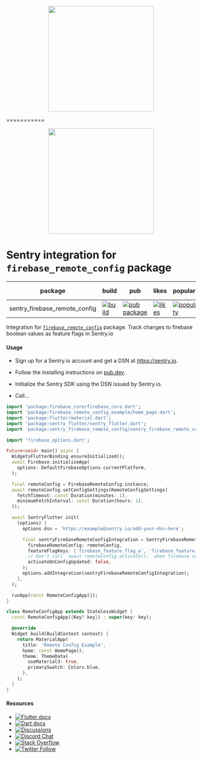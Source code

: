 <p align="center">
  <a href="https://sentry.io" target="_blank" align="center">
    <img src="https://sentry-brand.storage.googleapis.com/sentry-logo-black.png" width="280">
  </a>
  <br />
</p>


===========

<p align="center">
  <a href="https://sentry.io" target="_blank" align="center">
    <img src="https://sentry-brand.storage.googleapis.com/sentry-logo-black.png" width="280">
  </a>
  <br />
</p>

Sentry integration for `firebase_remote_config` package
===========

| package     | build                                                                                                                                                                                | pub                                                                                                  | likes                                                                                                | popularity                                                                                                     | pub points |
|-------------|--------------------------------------------------------------------------------------------------------------------------------------------------------------------------------------|------------------------------------------------------------------------------------------------------|------------------------------------------------------------------------------------------------------|----------------------------------------------------------------------------------------------------------------| ------- |
| sentry_firebase_remote_config | [![build](https://github.com/getsentry/sentry-dart/actions/workflows/firebase.yml/badge.svg?branch=main)](https://github.com/getsentry/sentry-dart/actions?query=workflow%3Asentry-firebase) | [![pub package](https://img.shields.io/pub/v/sentry_firebase_remote_config.svg)](https://pub.dev/packages/sentry_firebase_remote_config) | [![likes](https://img.shields.io/pub/likes/sentry_firebase_remote_config)](https://pub.dev/packages/sentry_firebase_remote_config/score) | [![popularity](https://img.shields.io/pub/popularity/sentry_firebase_remote_config)](https://pub.dev/packages/sentry_firebase_remote_config/score) | [![pub points](https://img.shields.io/pub/points/sentry_firebase_remote_config)](https://pub.dev/packages/sentry_firebase_remote_config/score)

Integration for [`firebase_remote_config`](https://pub.dev/packages/firebase_remote_config) package. Track changes to firebase boolean values as feature flags in Sentry.io

#### Usage

- Sign up for a Sentry.io account and get a DSN at https://sentry.io.

- Follow the installing instructions on [pub.dev](https://pub.dev/packages/sentry/install).

- Initialize the Sentry SDK using the DSN issued by Sentry.io.

- Call...

```dart
import 'package:firebase_core/firebase_core.dart';
import 'package:firebase_remote_config_example/home_page.dart';
import 'package:flutter/material.dart';
import 'package:sentry_flutter/sentry_flutter.dart';
import 'package:sentry_firebase_remote_config/sentry_firebase_remote_config.dart';

import 'firebase_options.dart';

Future<void> main() async {
  WidgetsFlutterBinding.ensureInitialized();
  await Firebase.initializeApp(
    options: DefaultFirebaseOptions.currentPlatform,
  );

  final remoteConfig = FirebaseRemoteConfig.instance;
  await remoteConfig.setConfigSettings(RemoteConfigSettings(
    fetchTimeout: const Duration(minutes: 1),
    minimumFetchInterval: const Duration(hours: 1),
  ));

  await SentryFlutter.init(
    (options) {
      options.dsn = 'https://example@sentry.io/add-your-dsn-here';

      final sentryFirebaseRemoteConfigIntegration = SentryFirebaseRemoteConfigIntegration(
        firebaseRemoteConfig: remoteConfig,
        featureFlagKeys: {'firebase_feature_flag_a', 'firebase_feature_flag_b'},
        // Don't call `await remoteConfig.activate();` when firebase config is updated. Per default this is true.
        activateOnConfigUpdated: false,
      );
      options.addIntegration(sentryFirebaseRemoteConfigIntegration);
    },
  );

  runApp(const RemoteConfigApp());
}

class RemoteConfigApp extends StatelessWidget {
  const RemoteConfigApp({Key? key}) : super(key: key);

  @override
  Widget build(BuildContext context) {
    return MaterialApp(
      title: 'Remote Config Example',
      home: const HomePage(),
      theme: ThemeData(
        useMaterial3: true,
        primarySwatch: Colors.blue,
      ),
    );
  }
}
```

#### Resources

* [![Flutter docs](https://img.shields.io/badge/documentation-sentry.io-green.svg?label=flutter%20docs)](https://docs.sentry.io/platforms/flutter/)
* [![Dart docs](https://img.shields.io/badge/documentation-sentry.io-green.svg?label=dart%20docs)](https://docs.sentry.io/platforms/dart/)
* [![Discussions](https://img.shields.io/github/discussions/getsentry/sentry-dart.svg)](https://github.com/getsentry/sentry-dart/discussions)
* [![Discord Chat](https://img.shields.io/discord/621778831602221064?logo=discord&logoColor=ffffff&color=7389D8)](https://discord.gg/PXa5Apfe7K)
* [![Stack Overflow](https://img.shields.io/badge/stack%20overflow-sentry-green.svg)](https://stackoverflow.com/questions/tagged/sentry)
* [![Twitter Follow](https://img.shields.io/twitter/follow/getsentry?label=getsentry&style=social)](https://twitter.com/intent/follow?screen_name=getsentry)
